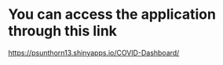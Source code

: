 # You can access the application through this link

https://psunthorn13.shinyapps.io/COVID-Dashboard/
